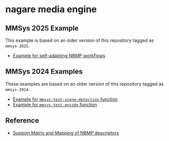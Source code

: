 # nagare media engine

## MMSys 2025 Example

This example is based on an older version of this repository tagged as `mmsys-2025`.

* [Example for self-adapting NBMP workflows](https://github.com/nagare-media/engine/blob/mmsys-2025/docs/mmsys-2025-example-self-adaptation/index.md)

## MMSys 2024 Examples

These examples are based on an older version of this repository tagged as `mmsys-2024`.

* [Example for `mmsys-test-scene-detection` function](https://github.com/nagare-media/engine/blob/mmsys-2024/config/samples/k8s/mmsys-test-encode/README.md)
* [Example for `mmsys-test-encode` function](https://github.com/nagare-media/engine/blob/mmsys-2024/config/samples/k8s/mmsys-test-scene-detection/README.md)

## Reference

* [Support Matrix and Mapping of NBMP descriptors](./support-matrix-and-nbmp-k8s-mapping.md)
